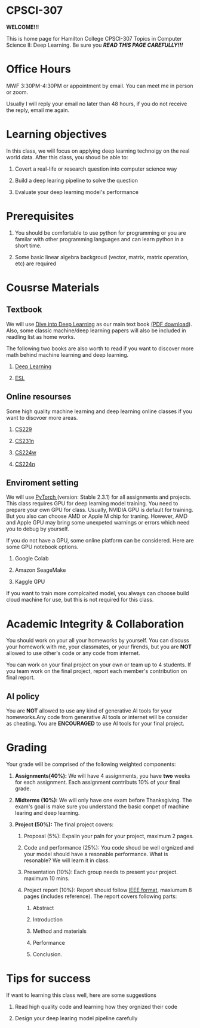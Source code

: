 # CPSCI-307

**WELCOME!!!**

This is home page for Hamilton College CPSCI-307 Topics in Computer Science II: Deep Learning. Be sure you ***READ THIS PAGE CAREFULLY!!!***

# Office Hours

MWF 3:30PM-4:30PM or appointment by email. You can meet me in person or zoom. 

Usually I will reply your email no later than 48 hours, if you do not receive the reply, email me again.

# Learning objectives

In this class, we will focus on applying deep learning technoigy on the real world data. After this class, you shoud be able to:

1. Covert a real-life or research question into computer science way

2. Build a deep learing pipeline to solve the question

3. Evaluate your deep learning model's performance

# Prerequisites

1. You should be comfortable to use python for programming or you are familar with other programming languages and can learn python in a short time.

2. Some basic linear algebra backgroud (vector, matrix, matrix operation, etc) are required

# Cousrse Materials

## Textbook

We will use [Dive into Deep Learning](https://d2l.ai/) as our main text book [(PDF download](https://arxiv.org/pdf/2106.11342#page=25.12)). Also, some classic machine/deep learning papers will also be included in readling list as home works.

The following two books are also worth to read if you want to discover more math behind machine learning and deep learning.

1. [Deep Learning ](https://www.deeplearningbook.org/)

2. [ESL](https://hastie.su.domains/ElemStatLearn/)

## Online resourses

Some high quality machine learning and deep learning online classes if you want to discvoer more areas.

1. [CS229](https://cs229.stanford.edu/)

2. [CS231n](https://cs231n.stanford.edu/)

3. [CS224w](https://web.stanford.edu/class/cs224w/)

4. [CS224n](https://web.stanford.edu/class/cs224n/)

## Enviroment setting

We will use [PyTorch ](https://pytorch.org/get-started/locally/) (version: Stable 2.3.1) for all assignments and projects. This class requires GPU for deep learning model training. You need to prepare your own GPU for class. Usually, NVIDIA GPU is default for training. But you also can choose AMD or Apple M chip for traning. However, AMD and Apple GPU may bring some unexpeted warnings or errors which need you to debug by yourself. 

If you do not have a GPU, some online platform can be considered. Here are some GPU notebook options. 

1. Google Colab

2. Amazon  SeageMake

3. Kaggle GPU 

If you want to train more complcaited model, you always can choose build cloud machine for use, but this is not required for this class.

# Academic Integrity & Collaboration

You should work on your all your homeworks by yourself. You can discuss your homework with me, your classmates, or your firends, but you are **NOT** allowed to use other's code or any code from internet. 

You can work on your final project on your own or team up to 4 students. If you team work on the final project, report each member's contribution on final report.

## AI policy

You are **NOT** allowed to use any kind of generative AI tools for your homeworks.Any code from generative AI tools or internet will be consider as cheating. You are **ENCOURAGED** to use AI tools for your final project.

# Grading

Your grade will be comprised of the following weighted components:

1. **Assignments(40%):** We will have 4 assignments, you have **two** weeks for each assignment. Each assignment contributs 10% of your final grade.

2. **Midterms (10%):** We will only have one exam before Thanksgiving. The exam's goal is make sure you understand the basic conpet of machine learing and deep learning.

3. **Project (50%):** The final project covers:
   
   1. Proposal (5%): Expalin your paln for your project, maximum 2 pages.
   
   2. Code and performance (25%): You code shoud be well orgnized and your model should have a resonable performance. What is resonable? We will learn it in class.
   
   3. Presentation (10%):  Each group needs to present your project. maximum 10 mins. 
   
   4. Project report (10%): Report shouid follow [IEEE format](https://www.ieee.org/conferences/publishing/templates.html), maxiumum 8 pages (includes reference). The report covers following parts:
      
      1. Abstract
      
      2. Introduction
      
      3. Method and materials
      
      4. Performance
      
      5. Conclusion.

# Tips for success

If want to learning this class well, here are some suggestions

1. Read high quality code and learning how they orgnized their code

2. Design your deep learing model pipeline carefully
